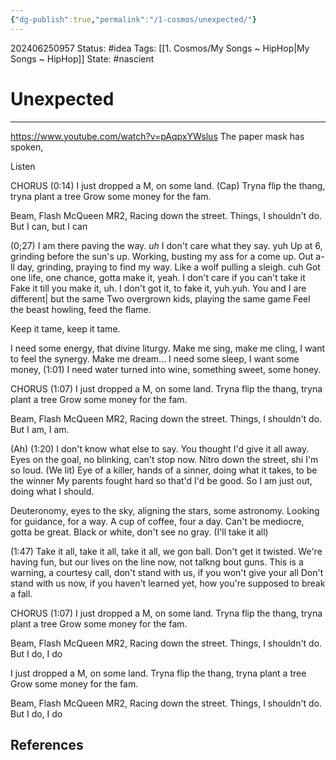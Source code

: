 ```yaml
---
{"dg-publish":true,"permalink":"/1-cosmos/unexpected/"}
---
```


202406250957
Status: #idea
Tags: [[1. Cosmos/My Songs ~ HipHop\|My Songs ~ HipHop]]
State: #nascient
# Unexpected
****
https://www.youtube.com/watch?v=pAqpxYWslus
The paper mask has spoken,

Listen

CHORUS (0:14)
I just dropped a M, on some land. (Cap)
Tryna flip the thang, tryna plant a tree 
Grow some money for the fam.

Beam, Flash McQueen
MR2, Racing down the street.
Things, I shouldn't do.
But I can, but I can

(0;27)
I am there paving the way. *uh* I don't care what they say. yuh
Up at 6, grinding before the sun's up. Working, busting my ass for a come up.
Out a-ll day, grinding, praying to find my way. Like a wolf pulling a sleigh. cuh
Got one life, one chance, gotta make it, yeah.
I don't care if you can't take it
Fake it till you make it, uh.
I don't got it, to fake it, yuh.yuh.
You and I are different|  but the same
Two overgrown kids, playing the same game
Feel the beast howling, feed the flame.

Keep it tame, keep it tame.

I need some energy, that divine liturgy.
Make me sing, make me cling, I want to feel the synergy.
Make me dream...
I need some sleep, I want some money, (1:01)
I need water turned into wine, something sweet, some honey.

CHORUS (1:07)
I just dropped a M, on some land.
Tryna flip the thang, tryna plant a tree 
Grow some money for the fam.

Beam, Flash McQueen
MR2, Racing down the street.
Things, I shouldn't do.
But I am, I am.



(Ah) (1:20)
I don't know what else to say. You thought I'd give it all away.
Eyes on the goal, no blinking, can't stop now. Nitro down the street, shi I'm so loud. (We lit)
Eye of a killer, hands of a sinner, 
doing what it takes, to be the winner
My parents fought hard so that'd I'd be good.
So I am just out, doing what I should.

Deuteronomy, eyes to the sky, aligning the stars, some astronomy.
Looking for guidance, for a way. A cup of coffee, four a day.
Can't be mediocre, gotta be great. Black or white, don't see no gray.
(I'll take it all)

(1:47)
Take it all, take it all, take it all, we gon ball.
Don't get it twisted. We're having fun, but our lives on the line now, not talkng bout guns.
This is a warning, a courtesy call, don't stand with us, if you won't give your all
Don't stand with us now, if you haven't learned yet, how you're supposed to break a fall.

CHORUS (1:07)
I just dropped a M, on some land.
Tryna flip the thang, tryna plant a tree 
Grow some money for the fam.

Beam, Flash McQueen
MR2, Racing down the street.
Things, I shouldn't do.
But I do, I do

I just dropped a M, on some land.
Tryna flip the thang, tryna plant a tree 
Grow some money for the fam.

Beam, Flash McQueen
MR2, Racing down the street.
Things, I shouldn't do.
But I do, I do

## References


